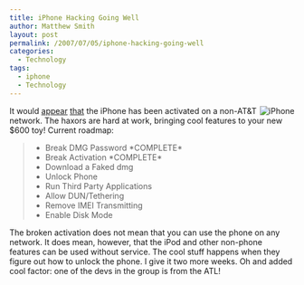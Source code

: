 ```yaml
---
title: iPhone Hacking Going Well
author: Matthew Smith
layout: post
permalink: /2007/07/05/iphone-hacking-going-well
categories:
  - Technology
tags:
  - iphone
  - Technology
---
```

<img src="http://archive.digivation.net/wp-content/uploads/2007/06/iphone.jpg" alt="iPhone" align="right" />It would [appear][1] [that][2] the iPhone has been activated on a non-AT&#038;T network. The haxors are hard at work, bringing cool features to your new $600 toy! Current roadmap:

> *   Break DMG Password \*COMPLETE\*
> *   Break Activation \*COMPLETE\*
> *   Download a Faked dmg
> *   Unlock Phone
> *   Run Third Party Applications
> *   Allow DUN/Tethering
> *   Remove IMEI Transmitting
> *   Enable Disk Mode

The broken activation does not mean that you can use the phone on any network. It does mean, however, that the iPod and other non-phone features can be used without service. The cool stuff happens when they figure out how to unlock the phone. I give it two more weeks. Oh and added cool factor: one of the devs in the group is from the ATL!

 [1]: http://www.boingboing.net/2007/07/04/iphone_a_second_attl.html
 [2]: http://iphone.fiveforty.net/wiki/index.php?title=Major_Release